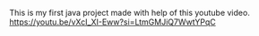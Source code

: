 This is my first java project 
made with help of this youtube video.
https://youtu.be/vXcI_XI-Eww?si=LtmGMJiQ7WwtYPqC
